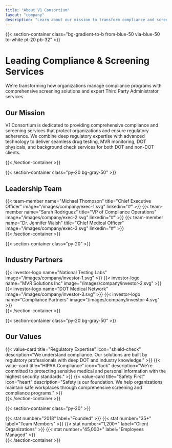 ```yaml
---
title: "About V1 Consortium"
layout: "company"
description: "Learn about our mission to transform compliance and screening services, our team, and our commitment to safety and regulatory excellence"
---
```


{{< section-container class="bg-gradient-to-b from-blue-50 via-blue-50 to-white pt-20 pb-32" >}}
    <div class="text-center">
        <h1 class="text-4xl md:text-5xl font-bold mb-6">Leading Compliance & Screening Services</h1>
        <p class="text-xl text-gray-600 mb-16">We're transforming how organizations manage compliance programs with comprehensive screening solutions and expert Third Party Administrator services</p>
        <div class="max-w-3xl mx-auto bg-white rounded-xl shadow-sm p-8">
            <h2 class="text-3xl font-bold mb-4">Our Mission</h2>
            <p class="text-xl text-gray-600">
                V1 Consortium is dedicated to providing comprehensive compliance and screening services that protect organizations and ensure regulatory adherence. We combine deep regulatory expertise with advanced technology to deliver seamless drug testing, MVR monitoring, DOT physicals, and background check services for both DOT and non-DOT clients.
            </p>
        </div>
    </div>
{{< /section-container >}}

{{< section-container class="py-20 bg-gray-50" >}}
    <div class="max-w-6xl mx-auto">
        <h2 class="text-3xl font-bold text-center mb-12">Leadership Team</h2>
        <div class="grid grid-cols-1 md:grid-cols-3 gap-8">
            {{< team-member 
                name="Michael Thompson"
                title="Chief Executive Officer"
                image="/images/company/exec-1.svg"
                linkedin="#"
            >}}
            {{< team-member 
                name="Sarah Rodriguez"
                title="VP of Compliance Operations"
                image="/images/company/exec-2.svg"
                linkedin="#"
            >}}
            {{< team-member 
                name="Dr. Jennifer Walsh"
                title="Chief Medical Officer"
                image="/images/company/exec-3.svg"
                linkedin="#"
            >}}
        </div>
    </div>
{{< /section-container >}}

{{< section-container class="py-20" >}}
    <div class="max-w-6xl mx-auto">
        <h2 class="text-3xl font-bold text-center mb-12">Industry Partners</h2>
        <div class="grid grid-cols-2 md:grid-cols-4 gap-8 items-center">
            {{< investor-logo name="National Testing Labs" image="/images/company/investor-1.svg" >}}
            {{< investor-logo name="MVR Solutions Inc" image="/images/company/investor-2.svg" >}}
            {{< investor-logo name="DOT Medical Network" image="/images/company/investor-3.svg" >}}
            {{< investor-logo name="Compliance Partners" image="/images/company/investor-4.svg" >}}
        </div>
    </div>
{{< /section-container >}}

{{< section-container class="py-20 bg-gray-50" >}}
    <div class="max-w-6xl mx-auto">
        <h2 class="text-3xl font-bold text-center mb-12">Our Values</h2>
        <div class="grid grid-cols-1 md:grid-cols-3 gap-8">
            {{< value-card 
                title="Regulatory Expertise"
                icon="shield-check"
                description="We understand compliance. Our solutions are built by regulatory professionals with deep DOT and industry knowledge."
            >}}
            {{< value-card 
                title="HIPAA Compliance"
                icon="lock"
                description="We're committed to protecting sensitive medical and personal information with the highest security standards."
            >}}
            {{< value-card 
                title="Safety First"
                icon="heart"
                description="Safety is our foundation. We help organizations maintain safe workplaces through comprehensive screening and compliance programs."
            >}}
        </div>
    </div>
{{< /section-container >}}

{{< section-container class="py-20" >}}
    <div class="max-w-6xl mx-auto">
        <div class="grid grid-cols-1 md:grid-cols-4 gap-8 text-center">
            {{< stat number="2018" label="Founded" >}}
            {{< stat number="35+" label="Team Members" >}}
            {{< stat number="1,200+" label="Client Organizations" >}}
            {{< stat number="45,000+" label="Employees Managed" >}}
        </div>
    </div>
{{< /section-container >}}
